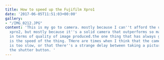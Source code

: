 ```yaml
---
title: How to speed up the Fujifilm Xpro1
date: '2017-06-05T11:51:03+00:00'
gallery:
- "/IMG_0212.JPG"
content: 'This is my go to camera. mostly because I can''t afford the update to the
  xpro2, but mostly because it''s a solid camera that outperforms so many cameras
  in terms of quality of image produced.the one thing that has always got me though
  is the speed of the thing. THere are times when I think that the cameras auto focus
  is too slow, or that there''s a strange delay between taking a picture and pushing
  the shutter button. '
---
```

